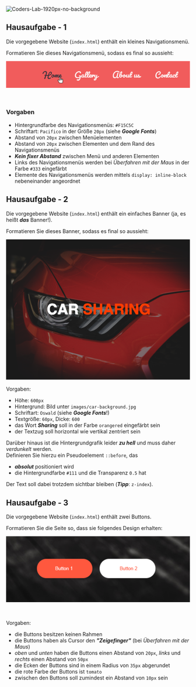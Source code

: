 ![Coders-Lab-1920px-no-background](https://user-images.githubusercontent.com/30623667/104709394-2cabee80-571f-11eb-9518-ea6a794e558e.png)


## Hausaufgabe - 1

Die vorgegebene Website (`index.html`) enthält ein kleines Navigationsmenü.

Formatieren Sie dieses Navigationsmenü, sodass es final so aussieht:

![](images/example01.png)

<br>

### Vorgaben

- Hintergrundfarbe des Navigationsmenüs: `#F15C5C`
- Schriftart: `Pacifico` in der Größe `20px` (siehe ***Google Fonts***)
- Abstand von `20px` zwischen Menüelementen
- Abstand von `20px` zwischen Elementen und dem Rand des Navigationsmenüs
- ***Kein fixer Abstand*** zwischen Menü und anderen Elementen
- Links des Navigationsmenüs werden bei *Überfahren mit der Maus* in der Farbe `#333` eingefärbt
- Elemente des Navigationsmenüs werden mittels `display: inline-block` nebeneinander angeordnet

## Hausaufgabe - 2

Die vorgegebene Website (`index.html`) enthält ein einfaches Banner (ja, es heißt ***das*** Banner!).

Formatieren Sie dieses Banner, sodass es final so aussieht:

![](images/example02.png)

Vorgaben:
- Höhe: `600px`
- Hintergrund: Bild unter `images/car-background.jpg`
- Schriftart: `Oswald` (siehe ***Google Fonts***!)
- Textgröße: `60px`, Dicke: `600`
- das Wort ***Sharing*** soll in der Farbe `orangered` eingefärbt sein
- der Textzug soll horizontal wie vertikal zentriert sein

Darüber hinaus ist die Hintergrundgrafik leider ***zu hell*** und muss daher *verdunkelt* werden. <br>
Definieren Sie hierzu ein Pseudoelement `::before`, das 
- ***absolut*** positioniert wird
- die Hintergrundfarbe `#111` und die Transparenz `0.5` hat

Der Text soll dabei trotzdem sichtbar bleiben (***Tipp***: `z-index`).


## Hausaufgabe - 3

Die vorgegebene Website (`index.html`) enthält zwei Buttons.

Formatieren Sie die Seite so, dass sie folgendes Design erhalten:
 
![](images/example03.png)

<br>

Vorgaben:

- die Buttons besitzen keinen Rahmen
- die Buttons haben als Cursor den ***"Zeigefinger"*** (bei *Überfahren mit der Maus*)
- *oben* und *unten* haben die Buttons einen Abstand von `20px`, *links* und *rechts* einen Abstand von `50px`
- die Ecken der Buttons sind in einem Radius von `35px` abgerundet
- die rote Farbe der Buttons ist `tomato`
- zwischen den Buttons soll zumindest ein Abstand von `10px` sein
